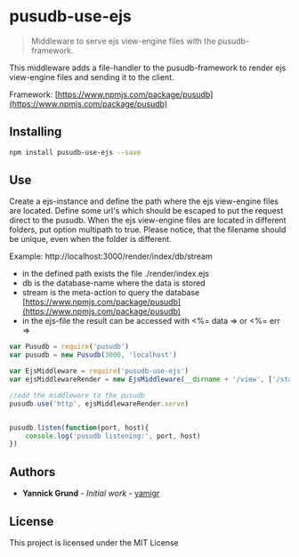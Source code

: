 # pusudb-use-ejs

> Middleware to serve ejs view-engine files with the pusudb-framework.

This middleware adds a file-handler to the pusudb-framework to render ejs view-engine files and sending it to the client.

Framework: [https://www.npmjs.com/package/pusudb](https://www.npmjs.com/package/pusudb)

<a name="installing"></a>
## Installing

```sh
npm install pusudb-use-ejs --save
```

## Use

Create a ejs-instance and define the path where the ejs view-engine files are located. Define some url's which should be escaped to put the request direct to the pusudb. When the ejs view-engine files are located in different folders, put option multipath to true. Please notice, that the filename should be unique, even when the folder is different.

Example:
http://localhost:3000/render/index/db/stream

* in the defined path exists the file ./render/index.ejs
* db is the database-name where the data is stored
* stream is the meta-action to query the database [https://www.npmjs.com/package/pusudb](https://www.npmjs.com/package/pusudb)
* in the ejs-file the result can be accessed with <%= data => or <%= err =>

```js
var Pusudb = require('pusudb')
var pusudb = new Pusudb(3000, 'localhost')

var EjsMiddleware = require('pusudb-use-ejs')
var ejsMiddlewareRender = new EjsMiddleware(__dirname + '/view', ['/static', /* blocked pathnames */], { prefix : '/path' }) 

//add the middleware to the pusudb
pusudb.use('http', ejsMiddlewareRender.serve)


pusudb.listen(function(port, host){
    console.log('pusudb listening:', port, host)
})
```
<a name="authors"></a>

## Authors

* **Yannick Grund** - *Initial work* - [yamigr](https://github.com/yamigr)

<a name="license"></a>

## License

This project is licensed under the MIT License

